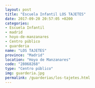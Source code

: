 ```yaml
---
layout: post
title: "Escuela Infantil LOS TAJETES"
date: 2017-09-20 20:57:05 +0200
categories:
- Escuela Infantil
- madrid
- hoyo-de-manzanares
- Centro público
- guarderia
name: "LOS TAJETES"
province: "Madrid"
location: "Hoyo de Manzanares"
code: "28068268"
type: "Centro público"
img: guarderia.jpg
permalink: /guarderias/los-tajetes.html
---
```

